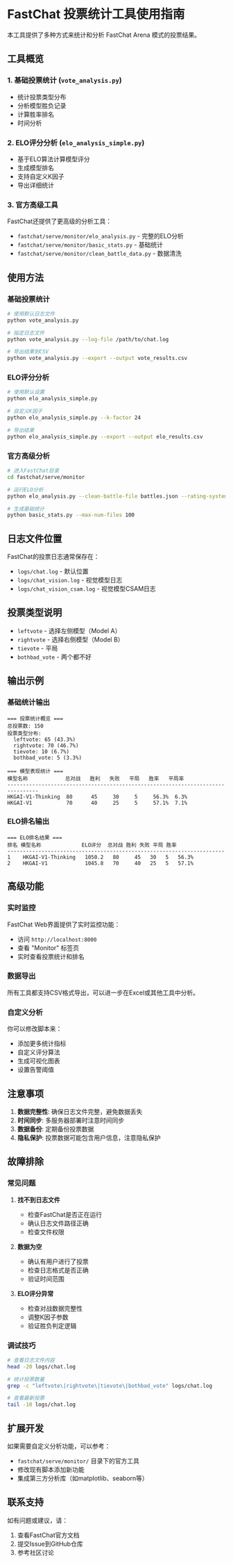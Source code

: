 # FastChat 投票统计工具使用指南

本工具提供了多种方式来统计和分析 FastChat Arena 模式的投票结果。

## 工具概览

### 1. 基础投票统计 (`vote_analysis.py`)
- 统计投票类型分布
- 分析模型胜负记录
- 计算胜率排名
- 时间分析

### 2. ELO评分分析 (`elo_analysis_simple.py`)
- 基于ELO算法计算模型评分
- 生成模型排名
- 支持自定义K因子
- 导出详细统计

### 3. 官方高级工具
FastChat还提供了更高级的分析工具：
- `fastchat/serve/monitor/elo_analysis.py` - 完整的ELO分析
- `fastchat/serve/monitor/basic_stats.py` - 基础统计
- `fastchat/serve/monitor/clean_battle_data.py` - 数据清洗

## 使用方法

### 基础投票统计

```bash
# 使用默认日志文件
python vote_analysis.py

# 指定日志文件
python vote_analysis.py --log-file /path/to/chat.log

# 导出结果到CSV
python vote_analysis.py --export --output vote_results.csv
```

### ELO评分分析

```bash
# 使用默认设置
python elo_analysis_simple.py

# 自定义K因子
python elo_analysis_simple.py --k-factor 24

# 导出结果
python elo_analysis_simple.py --export --output elo_results.csv
```

### 官方高级分析

```bash
# 进入FastChat目录
cd fastchat/serve/monitor

# 运行ELO分析
python elo_analysis.py --clean-battle-file battles.json --rating-system bt

# 生成基础统计
python basic_stats.py --max-num-files 100
```

## 日志文件位置

FastChat的投票日志通常保存在：
- `logs/chat.log` - 默认位置
- `logs/chat_vision.log` - 视觉模型日志
- `logs/chat_vision_csam.log` - 视觉模型CSAM日志

## 投票类型说明

- `leftvote` - 选择左侧模型（Model A）
- `rightvote` - 选择右侧模型（Model B）
- `tievote` - 平局
- `bothbad_vote` - 两个都不好

## 输出示例

### 基础统计输出
```
=== 投票统计概览 ===
总投票数: 150
投票类型分布:
  leftvote: 65 (43.3%)
  rightvote: 70 (46.7%)
  tievote: 10 (6.7%)
  bothbad_vote: 5 (3.3%)

=== 模型表现统计 ===
模型名称            总对战   胜利   失败   平局   胜率   平局率
--------------------------------------------------------------------------------
HKGAI-V1-Thinking  80      45     30     5     56.3%  6.3%
HKGAI-V1           70      40     25     5     57.1%  7.1%
```

### ELO排名输出
```
=== ELO排名结果 ===
排名 模型名称             ELO评分  总对战 胜利 失败 平局 胜率  
----------------------------------------------------------------------
1    HKGAI-V1-Thinking   1050.2   80     45   30   5   56.3%
2    HKGAI-V1            1045.8   70     40   25   5   57.1%
```

## 高级功能

### 实时监控
FastChat Web界面提供了实时监控功能：
- 访问 `http://localhost:8000` 
- 查看 "Monitor" 标签页
- 实时查看投票统计和排名

### 数据导出
所有工具都支持CSV格式导出，可以进一步在Excel或其他工具中分析。

### 自定义分析
你可以修改脚本来：
- 添加更多统计指标
- 自定义评分算法
- 生成可视化图表
- 设置告警阈值

## 注意事项

1. **数据完整性**: 确保日志文件完整，避免数据丢失
2. **时间同步**: 多服务器部署时注意时间同步
3. **数据备份**: 定期备份投票数据
4. **隐私保护**: 投票数据可能包含用户信息，注意隐私保护

## 故障排除

### 常见问题

1. **找不到日志文件**
   - 检查FastChat是否正在运行
   - 确认日志文件路径正确
   - 检查文件权限

2. **数据为空**
   - 确认有用户进行了投票
   - 检查日志格式是否正确
   - 验证时间范围

3. **ELO评分异常**
   - 检查对战数据完整性
   - 调整K因子参数
   - 验证胜负判定逻辑

### 调试技巧

```bash
# 查看日志文件内容
head -20 logs/chat.log

# 统计投票数量
grep -c "leftvote\|rightvote\|tievote\|bothbad_vote" logs/chat.log

# 查看最新投票
tail -10 logs/chat.log
```

## 扩展开发

如果需要自定义分析功能，可以参考：
- `fastchat/serve/monitor/` 目录下的官方工具
- 修改现有脚本添加新功能
- 集成第三方分析库（如matplotlib、seaborn等）

## 联系支持

如有问题或建议，请：
1. 查看FastChat官方文档
2. 提交Issue到GitHub仓库
3. 参考社区讨论 